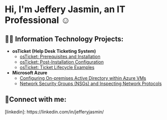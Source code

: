 <h1>Hi, I'm Jeffery Jasmin, an IT Professional ☺</h1>

<h2>👨‍💻 Information Technology Projects:</h2>

- <b>osTicket (Help Desk Ticketing System)</b>
  - [osTicket: Prerequisites and Installation](https://github.com/Jeffery-jasmin/osticket-prereqs)
  - [osTicket: Post-Installation Configuration](https://github.com/Jeffery-jasmin/post-install-config)
  - [osTicket: Ticket Lifecycle Examples](https://github.com/Jeffery-jasmin/ticket-lifecycle)
- <b>Microsoft Azure</b>
  - [Configuring On-premises Active Directory within Azure VMs](https://github.com/joshmadakorcc/configure-ad)
  - [Network Security Groups (NSGs) and Inspecting Network Protocols](https://github.com/joshmadakorcc/azure-network-protocols)

<h2>🤳Connect with me:</h2>   [linkedin]: https://linkedin.com/in/jefferyjasmin/
